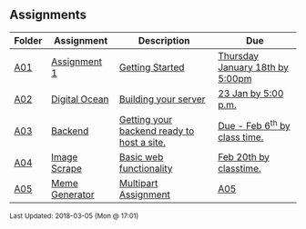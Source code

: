 ## Assignments
| Folder | Assignment | Description | Due|
 | ------------|------------|------------|------------|
 | [A01](https://github.com/rugbyprof/5373-Internet-Programming/tree/master/Assignments/A01) | [ Assignment 1 ](https://github.com/rugbyprof/5373-Internet-Programming/tree/master/Assignments/A01) | [ Getting Started](https://github.com/rugbyprof/5373-Internet-Programming/tree/master/Assignments/A01) | [Thursday January 18th by 5:00pm](https://github.com/rugbyprof/5373-Internet-Programming/tree/master/Assignments/A01) |
 | [A02](https://github.com/rugbyprof/5373-Internet-Programming/tree/master/Assignments/A02) | [ Digital Ocean ](https://github.com/rugbyprof/5373-Internet-Programming/tree/master/Assignments/A02) | [ Building your server](https://github.com/rugbyprof/5373-Internet-Programming/tree/master/Assignments/A02) | [23 Jan by 5:00 p.m.](https://github.com/rugbyprof/5373-Internet-Programming/tree/master/Assignments/A02) |
 | [A03](https://github.com/rugbyprof/5373-Internet-Programming/tree/master/Assignments/A03) | [ Backend ](https://github.com/rugbyprof/5373-Internet-Programming/tree/master/Assignments/A03) | [ Getting your backend ready to host a site.](https://github.com/rugbyprof/5373-Internet-Programming/tree/master/Assignments/A03) | [Due - Feb 6<sup>th</sup> by class time.](https://github.com/rugbyprof/5373-Internet-Programming/tree/master/Assignments/A03) |
 | [A04](https://github.com/rugbyprof/5373-Internet-Programming/tree/master/Assignments/A04) | [ Image Scrape ](https://github.com/rugbyprof/5373-Internet-Programming/tree/master/Assignments/A04) | [ Basic web functionality](https://github.com/rugbyprof/5373-Internet-Programming/tree/master/Assignments/A04) | [Feb 20th by classtime.](https://github.com/rugbyprof/5373-Internet-Programming/tree/master/Assignments/A04) |
 | [A05](https://github.com/rugbyprof/5373-Internet-Programming/tree/master/Assignments/A05) | [ Meme Generator ](https://github.com/rugbyprof/5373-Internet-Programming/tree/master/Assignments/A05) | [ Multipart Assignment](https://github.com/rugbyprof/5373-Internet-Programming/tree/master/Assignments/A05) | [A05](https://github.com/rugbyprof/5373-Internet-Programming/tree/master/Assignments/A05) | [ Overview](https://github.com/rugbyprof/5373-Internet-Programming/tree/master/Assignments/A05) |

<sup>Last Updated: 2018-03-05 (Mon @ 17:01)</sup>